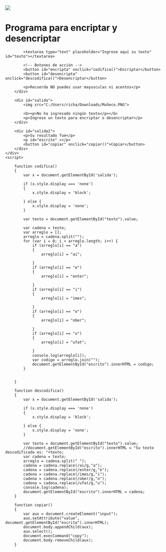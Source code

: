 <meta charset="utf-8">
<link href="desincriptador.css" rel="stylesheet" type="text/css">
<head></head>
<body>
	<div id="contenedor">
		<div id="entrada">
			<img src="C:/Users/richa/Downloads/Vector.PNG" id="logo">
			<br>
			<h1>Programa para encriptar y desencriptar</h1>

			<textarea type="text" placeholder="Ingrese aquí su texto" id="texto"></textarea>	

			<!-- Botones de acción -->
			<button id="encripta" onclick="codifica()">Encriptar</button>
			<button id="desencripta" onclick="descodifica()">Desencriptar</button>

			<p>Recuerda NO puedes usar mayusculas ni acentos</p>
		</div>

		<div id="salida">
			<img src="C:/Users/richa/Downloads/Muñeco.PNG">

			<b><p>No ha ingresado ningún texto</p></b>
			<p>Ingrese un texto para encriptar o desencriptar</p>
		</div>

		<div id="salida2">
			<p>Su resultado fue</p>
			<p id="escrito" ></p>
			<button id="copiar" onclick="copiar()">Copiar</button>
		</div>
	</div>
	<script>

		function codifica() 
		{
  			var x = document.getElementById('salida');
  			
  			if (x.style.display === 'none') 
  			{
    			x.style.display = 'block';
    			
  			} else {
    			x.style.display = 'none';
  			}

  			var texto = document.getElementById("texto").value;

  			var cadena = texto;
  			var arreglo = [];
  			arreglo = cadena.split("");
  			for (var i = 0; i < arreglo.length; i++) {
  				if (arreglo[i] == "a") 
  				{
  					arreglo[i] = "ai";

  				}
  				if (arreglo[i] == "e") 
  				{
  					arreglo[i] = "enter";

  				}
  				if (arreglo[i] == "i") 
  				{
  					arreglo[i] = "imes";

  				}
  				if (arreglo[i] == "o") 
  				{
  					arreglo[i] = "ober";

  				}
  				if (arreglo[i] == "u") 
  				{
  					arreglo[i] = "ufat";

  				}
  				console.log(arreglo[i]);
  				var codigo = arreglo.join("");
  				document.getElementById("escrito").innerHTML = codigo;
  			}

  			
  		}

  		function descodifica() 
		{
  			var x = document.getElementById('salida');
  			
  			if (x.style.display === 'none') 
  			{
    			x.style.display = 'block';
    			
  			} else {
    			x.style.display = 'none';
  			}

  			var texto = document.getElementById("texto").value;
  			//document.getElementById("escrito").innerHTML = "Su texto descodificado es: "+texto;
  			var cadena = texto;
  			arreglo = cadena.split(" ");
  			cadena = cadena.replace(/ai/g,"a");
  			cadena = cadena.replace(/enter/g,"e");
  			cadena = cadena.replace(/imes/g,"i");
  			cadena = cadena.replace(/ober/g,"o");
  			cadena = cadena.replace(/ufat/g,"u");
  			console.log(cadena);
  			document.getElementById("escrito").innerHTML = cadena;
  		}

  		function copiar()
  		{
  			var aux = document.createElement("input");
            aux.setAttribute("value", document.getElementById("escrito").innerHTML);
            document.body.appendChild(aux);
            aux.select();
            document.execCommand("copy");
            document.body.removeChild(aux);
  		}
  		
</script>
</body>
